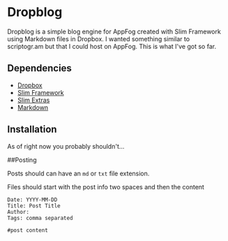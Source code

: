 # Dropblog


Dropblog is a simple blog engine for AppFog created with Slim Framework using Markdown files in Dropbox. I wanted something similar to scriptogr.am but that I could host on AppFog. This is what I've got so far.

## Dependencies

* [Dropbox](https://github.com/BenTheDesigner/Dropbox)
* [Slim Framework](http://github.com/codeguy/Slim)
* [Slim Extras](http://github.com/codeguy/Slim-Extras)
* [Markdown](http://github.com/dflydev/dflydev-markdown)


## Installation

As of right now you probably shouldn't...

##Posting

Posts should can have an `md` or `txt` file extension. 

Files should start with the post info two spaces and then the content

    Date: YYYY-MM-DD
    Title: Post Title
    Author: 
    Tags: comma separated
    
    #post content